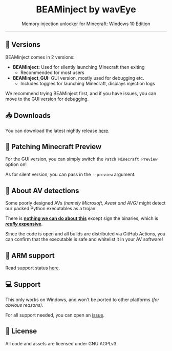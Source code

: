 <div align=center>
    <h1>BEAMinject by wavEye</h1>Memory injection unlocker for Minecraft: Windows 10 Edition</p>
</div>

-----

## :wrench: Versions
BEAMinject comes in 2 versions:
- **BEAMinject:** Used for silently launching Minecraft then exiting
    - Recommended for most users
- **BEAMinject_GUI:** GUI version, mostly used for debugging etc.
    - Includes toggles for launching Minecraft, displays injection logs

We recommend trying BEAMinject first, and if you have issues, you can move to the GUI version for debugging.

## :inbox_tray: Downloads
You can download the latest nightly release [here](https://nightly.link/wavEye-Project/BEAMinject/workflows/build/main/BEAMinject_nightly.zip).

## :test_tube: Patching Minecraft Preview
For the GUI version, you can simply switch the `Patch Minecraft Preview` option on!

As for silent version, you can pass in the `--preview` argument.

## :rotating_light: About AV detections
Some poorly designed AVs *(namely Microsoft, Avast and AVG)* might detect our packed Python executables as a trojan.

There is [**nothing we can do about this**](https://github.com/pyinstaller/pyinstaller/issues/6754#issuecomment-1100821249) except sign the binaries, which is [***really* expensive**](https://codesigncert.com/blog/code-signing-certificate-cost).

Since the code is open and all builds are distributed via GitHub Actions, you can confirm that the executable is safe and whitelist it in your AV software!

## :test_tube: ARM support
Read support status [here](ARMstatus.md).

## :computer: Support
This only works on Windows,
and won't be ported to other platforms *(for obvious reasons)*.

For all support needed, you can open an [issue](https://github.com/wavEye-Project/BEAMinject/issues/).

## :page_with_curl: License
All code and assets are licensed under GNU AGPLv3.

